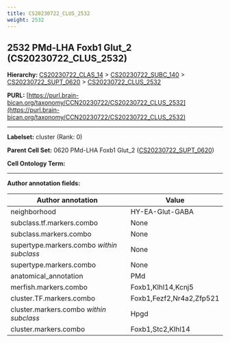 ```yaml
---
title: CS20230722_CLUS_2532
weight: 2532
---
```

## 2532 PMd-LHA Foxb1 Glut_2 (CS20230722_CLUS_2532)
<b>Hierarchy: </b>
[CS20230722_CLAS_14](../CS20230722_CLAS_14) >
[CS20230722_SUBC_140](../CS20230722_SUBC_140) >
[CS20230722_SUPT_0620](../CS20230722_SUPT_0620) >
[CS20230722_CLUS_2532](../CS20230722_CLUS_2532)

**PURL:** [https://purl.brain-bican.org/taxonomy/CCN20230722/CS20230722_CLUS_2532](https://purl.brain-bican.org/taxonomy/CCN20230722/CS20230722_CLUS_2532)

---


**Labelset:** cluster (Rank: 0)

**Parent Cell Set:** 0620 PMd-LHA Foxb1 Glut_2 ([CS20230722_SUPT_0620](../CS20230722_SUPT_0620))



**Cell Ontology Term:** 

[MARKER GENES.]: #


---

[TRANSFERRED ANNOTATIONS.]: #


[AUTHOR ANNOTATION FIELDS.]: #


**Author annotation fields:**

| Author annotation | Value |
|-------------------|-------|
|neighborhood|HY-EA-Glut-GABA|
|subclass.tf.markers.combo|None|
|subclass.markers.combo|None|
|supertype.markers.combo _within subclass_|None|
|supertype.markers.combo|None|
|anatomical_annotation|PMd|
|merfish.markers.combo|Foxb1,Klhl14,Kcnj5|
|cluster.TF.markers.combo|Foxb1,Fezf2,Nr4a2,Zfp521|
|cluster.markers.combo _within subclass_|Hpgd|
|cluster.markers.combo|Foxb1,Stc2,Klhl14|
